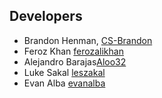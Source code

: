 ## Developers

* Brandon Henman, [CS-Brandon](https://github.com/CS-Brandon)
* Feroz Khan [ferozalikhan](https://github.com/ferozalikhan)
* Alejandro Barajas[Aloo32](https://github.com/Aloo32)
* Luke Sakal [leszakal](https://github.com/leszakal)
* Evan Alba [evanalba](https//github.com/evanalba)
